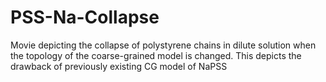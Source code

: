 # PSS-Na-Collapse
Movie depicting the collapse of polystyrene chains in dilute solution when the topology of the coarse-grained model is changed. This depicts the drawback of previously existing CG model of NaPSS
